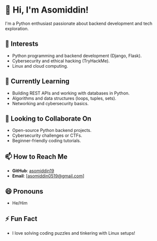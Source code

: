 # 👋 Hi, I'm Asomiddin!

I'm a Python enthusiast passionate about backend development and tech exploration.

## 👀 Interests
- Python programming and backend development (Django, Flask).
- Cybersecurity and ethical hacking (TryHackMe).
- Linux and cloud computing.

## 🌱 Currently Learning
- Building REST APIs and working with databases in Python.
- Algorithms and data structures (loops, tuples, sets).
- Networking and cybersecurity basics.

## 💞️ Looking to Collaborate On
- Open-source Python backend projects.
- Cybersecurity challenges or CTFs.
- Beginner-friendly coding tutorials.

## 📫 How to Reach Me
- **GitHub**: [asomiddin19](https://github.com/asomiddin19)
- **Email**: [asomiddin0519@gmail.com]

## 😄 Pronouns
- He/Him

## ⚡ Fun Fact
- I love solving coding puzzles and tinkering with Linux setups!




